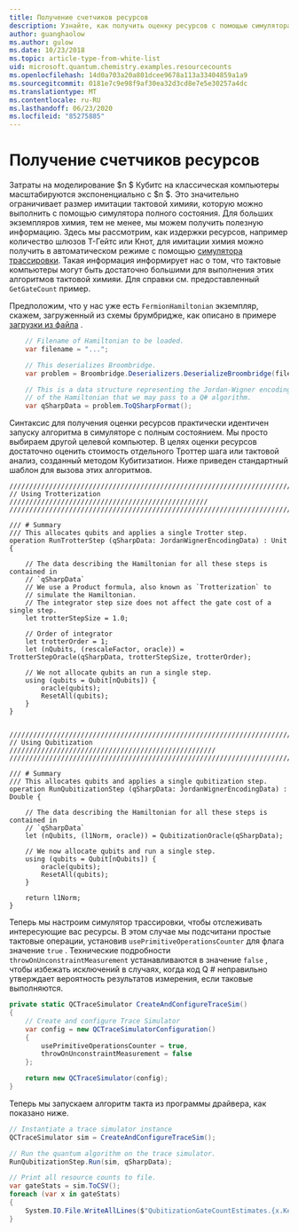 ```yaml
---
title: Получение счетчиков ресурсов
description: Узнайте, как получить оценку ресурсов с помощью симулятора трассировки тактов.
author: guanghaolow
ms.author: gulow
ms.date: 10/23/2018
ms.topic: article-type-from-white-list
uid: microsoft.quantum.chemistry.examples.resourcecounts
ms.openlocfilehash: 14d0a703a20a801dcee9678a113a33404859a1a9
ms.sourcegitcommit: 0181e7c9e98f9af30ea32d3cd8e7e5e30257a4dc
ms.translationtype: MT
ms.contentlocale: ru-RU
ms.lasthandoff: 06/23/2020
ms.locfileid: "85275885"
---
```

# <a name="obtaining-resource-counts"></a>Получение счетчиков ресурсов

Затраты на моделирование $n $ Кубитс на классическая компьютеры масштабируются экспоненциально с $n $. Это значительно ограничивает размер имитации тактовой химияи, которую можно выполнить с помощью симулятора полного состояния. Для больших экземпляров химия, тем не менее, мы можем получить полезную информацию. Здесь мы рассмотрим, как издержки ресурсов, например количество шлюзов T-Гейтс или Кнот, для имитации химия можно получить в автоматическом режиме с помощью [симулятора трассировки](xref:microsoft.quantum.machines.qc-trace-simulator.intro). Такая информация информирует нас о том, что тактовые компьютеры могут быть достаточно большими для выполнения этих алгоритмов тактовой химияи. Для справки см. предоставленный `GetGateCount` пример.

Предположим, что у нас уже есть `FermionHamiltonian` экземпляр, скажем, загруженный из схемы брумбридже, как описано в примере [загрузки из файла](xref:microsoft.quantum.chemistry.examples.loadhamiltonian) . 

```csharp
    // Filename of Hamiltonian to be loaded.
    var filename = "...";

    // This deserializes Broombridge.
    var problem = Broombridge.Deserializers.DeserializeBroombridge(filename).ProblemDescriptions.First();

    // This is a data structure representing the Jordan-Wigner encoding 
    // of the Hamiltonian that we may pass to a Q# algorithm.
    var qSharpData = problem.ToQSharpFormat();
```

Синтаксис для получения оценки ресурсов практически идентичен запуску алгоритма в симуляторе с полным состоянием. Мы просто выбираем другой целевой компьютер. В целях оценки ресурсов достаточно оценить стоимость отдельного Троттер шага или тактовой анализ, созданный методом Кубитизатион. Ниже приведен стандартный шаблон для вызова этих алгоритмов.

```qsharp
//////////////////////////////////////////////////////////////////////////
// Using Trotterization //////////////////////////////////////////////////
//////////////////////////////////////////////////////////////////////////

/// # Summary
/// This allocates qubits and applies a single Trotter step.
operation RunTrotterStep (qSharpData: JordanWignerEncodingData) : Unit {
    
    // The data describing the Hamiltonian for all these steps is contained in
    // `qSharpData`
    // We use a Product formula, also known as `Trotterization` to
    // simulate the Hamiltonian.
    // The integrator step size does not affect the gate cost of a single step.
    let trotterStepSize = 1.0;
    
    // Order of integrator
    let trotterOrder = 1;
    let (nQubits, (rescaleFactor, oracle)) = TrotterStepOracle(qSharpData, trotterStepSize, trotterOrder);
    
    // We not allocate qubits an run a single step.
    using (qubits = Qubit[nQubits]) {
        oracle(qubits);
        ResetAll(qubits);
    }
}


//////////////////////////////////////////////////////////////////////////
// Using Qubitization ////////////////////////////////////////////////////
//////////////////////////////////////////////////////////////////////////

/// # Summary
/// This allocates qubits and applies a single qubitization step.
operation RunQubitizationStep (qSharpData: JordanWignerEncodingData) : Double {
    
    // The data describing the Hamiltonian for all these steps is contained in
    // `qSharpData`
    let (nQubits, (l1Norm, oracle)) = QubitizationOracle(qSharpData);
    
    // We now allocate qubits and run a single step.
    using (qubits = Qubit[nQubits]) {
        oracle(qubits);
        ResetAll(qubits);
    }
    
    return l1Norm;
}
```

Теперь мы настроим симулятор трассировки, чтобы отслеживать интересующие вас ресурсы. В этом случае мы подсчитани простые тактовые операции, установив `usePrimitiveOperationsCounter` для флага значение `true` . Технические подробности `throwOnUnconstraintMeasurement` устанавливаются в значение `false` , чтобы избежать исключений в случаях, когда код Q # неправильно утверждает вероятность результатов измерения, если таковые выполняются.

```csharp
private static QCTraceSimulator CreateAndConfigureTraceSim()
{
    // Create and configure Trace Simulator
    var config = new QCTraceSimulatorConfiguration()
    {
        usePrimitiveOperationsCounter = true,
        throwOnUnconstraintMeasurement = false
    };

    return new QCTraceSimulator(config);
}
```

Теперь мы запускаем алгоритм такта из программы драйвера, как показано ниже.

```csharp
// Instantiate a trace simulator instance
QCTraceSimulator sim = CreateAndConfigureTraceSim();

// Run the quantum algorithm on the trace simulator.
RunQubitizationStep.Run(sim, qSharpData);

// Print all resource counts to file.
var gateStats = sim.ToCSV();
foreach (var x in gateStats)
{
    System.IO.File.WriteAllLines($"QubitizationGateCountEstimates.{x.Key}.csv", new string[] { x.Value });
}
```